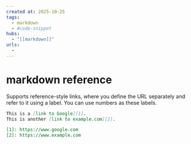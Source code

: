 ```yaml
--- 
created at: 2025-10-25
tags:
  - markdown
  - #code-snippet
hubs:
  - "[[markdown]]"
urls:
  -
---
```


# markdown reference

Supports reference-style links, where you define the URL separately and refer to it using a label. You can use numbers as these labels.
  ```markdown
  This is a [link to Google][1].
  This is another [link to example.com][2].

  [1]: https://www.google.com
  [2]: https://www.example.com
  ```

